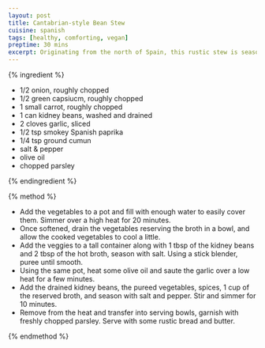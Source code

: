 ```yaml
---
layout: post
title: Cantabrian-style Bean Stew
cuisine: spanish
tags: [healthy, comforting, vegan]
preptime: 30 mins
excerpt: Originating from the north of Spain, this rustic stew is seasoned with paprika and cumin.
---
```


{% ingredient %}

- 1/2 onion, roughly chopped
- 1/2 green capsiucm, roughly chopped
- 1 small carrot, roughly chopped
- 1 can kidney beans, washed and drained
- 2 cloves garlic, sliced
- 1/2 tsp smokey Spanish paprika
- 1/4 tsp ground cumun
- salt & pepper
- olive oil
- chopped parsley

{% endingredient %}

{% method %}

- Add the vegetables to a pot and fill with enough water to easily cover them. Simmer over a high heat for 20 minutes.
- Once softened, drain the vegetables reserving the broth in a bowl, and allow the cooked vegetables to cool a little.
- Add the veggies to a tall container along with 1 tbsp of the kidney beans and 2 tbsp of the hot broth, season with salt. Using a stick blender, puree until smooth.
- Using the same pot, heat some olive oil and saute the garlic over a low heat for a few minutes.
- Add the drained kidney beans, the pureed vegetables, spices, 1 cup of the reserved broth, and season with salt and pepper. Stir and simmer for 10 minutes.
- Remove from the heat and transfer into serving bowls, garnish with freshly chopped parsley. Serve with some rustic bread and butter.

{% endmethod %}
